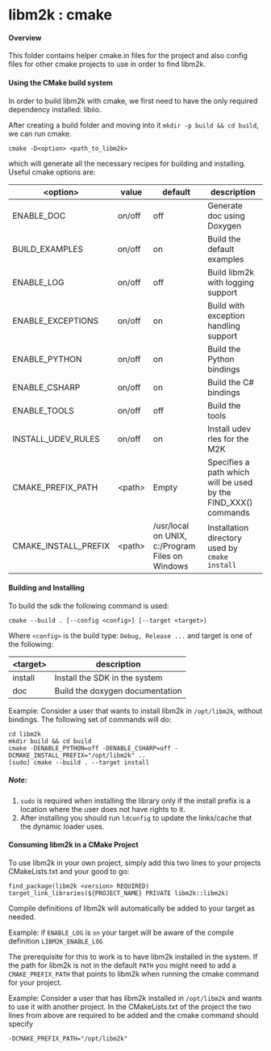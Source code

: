 # libm2k : cmake

#### Overview
This folder contains helper cmake.in files for the project and also config files for other cmake projects to use in order to find libm2k.

#### Using the CMake build system
In order to build libm2k with cmake, we first need to have the only required dependency installed: libiio.

After creating a build folder and moving into it `mkdir -p build && cd build`, we can run cmake.

`cmake -D<option> <path_to_libm2k>`

which will generate all the necessary recipes for building and installing. Useful cmake options are:

| \<option\> | value | default | description |
| --------- | ----------- | ----------- | ----------- |
| ENABLE_DOC | on/off | off | Generate doc using Doxygen |
| BUILD_EXAMPLES | on/off | on | Build the default examples |
| ENABLE_LOG | on/off | off | Build libm2k with logging support |
| ENABLE_EXCEPTIONS | on/off | on | Build with exception handling support |
| ENABLE_PYTHON | on/off | on | Build the Python bindings |
| ENABLE_CSHARP | on/off | on | Build the C# bindings |
| ENABLE_TOOLS | on/off | off | Build the tools |
| INSTALL_UDEV_RULES | on/off | on | Install udev rles for the M2K |
| CMAKE_PREFIX_PATH | \<path\> | Empty | Specifies a path which will be used by the FIND_XXX() commands |
| CMAKE_INSTALL_PREFIX | \<path\> |  /usr/local on UNIX, c:/Program Files on Windows | Installation directory used by `cmake install` |

#### Building and Installing 

To build the sdk the following command is used:

`cmake --build . [--config <config>] [--target <target>]`

Where `<config>` is the build type: `Debug, Release ...` and target is one of the following:

| \<target\> | description |
| --------- | ----------- |
| install | Install the SDK in the system |
| doc | Build the doxygen documentation |

Example: Consider a user that wants to install libm2k in `/opt/libm2k`, without bindings. The following set of commands will do:
```
cd libm2k
mkdir build && cd build
cmake -DENABLE_PYTHON=off -DENABLE_CSHARP=off -DCMAKE_INSTALL_PREFIX="/opt/libm2k" ..
[sudo] cmake --build . --target install
```

##### Note:
1. `sudo` is required when installing the library only if the install prefix is a location where the user does not have rights to it.
2. After installing you should run `ldconfig` to update the links/cache that the dynamic loader uses.

#### Consuming libm2k in a CMake Project
To use libm2k in your own project, simply add this two lines to your projects CMakeLists.txt and your good to go:
```
find_package(libm2k <version> REQUIRED)
target_link_libraries(${PROJECT_NAME} PRIVATE libm2k::libm2k)
```
Compile definitions of libm2k will automatically be added to your target as needed.

Example: if `ENABLE_LOG` is `on` your target will be aware of the compile definition `LIBM2K_ENABLE_LOG` 

The prerequisite for this to work is to have libm2k installed in the system. If the path for libm2k is not in the default `PATH` you might need to add a `CMAKE_PREFIX_PATH` that points to libm2k when running the cmake command for your project.

Example: Consider a user that has libm2k installed in `/opt/libm2k` and wants to use it with another project. In the CMakeLists.txt of the project the two lines from above are required to be added and the cmake command should specify

```
-DCMAKE_PREFIX_PATH="/opt/libm2k"
```
